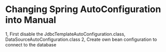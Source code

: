 # Changing Spring AutoConfiguration into Manual 
1, First disable the JdbcTemplateAutoConfiguration.class, DataSourceAutoConfiguration.class 
2, Create own bean configuration to connect to the database